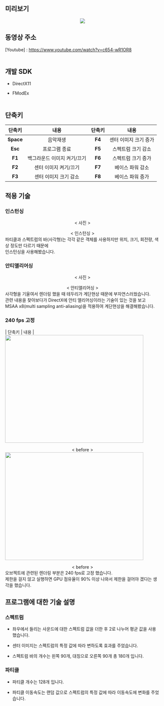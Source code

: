 ## 미리보기

<p align="center">
  <img src="https://postfiles.pstatic.net/MjAyMDA4MDNfMjQ0/MDAxNTk2NDA0Njk4MzUz.wDCxv_0FhLWwdTqlknG6rcx2b1xAB3kT5PWQHAJVl8og.65SPWMH1Mx4Ba8UIHs0Ck-Fv-q77Ot4LAiGqGXPGNUog.GIF.ashi0/ezgif-4-5e0391c06286.gif?type=w966">

## 동영상 주소

[Youtube] : https://www.youtube.com/watch?v=c654-wR1OR8
<br><br/>

## 개발 SDK

* DirectX11

* FModEx
<br><br/>

## 단축키
|  단축키  |     내용                | 단축키  |         내용         |
|:-------:|:-----------------------:|:-------:|:-------------------:|
|**Space**|음악재생                  |**F4**  |센터 이미지 크기 증가|
|**Esc**  |프로그램 종료             |**F5**   |스펙트럼 크기 감소|
|**F1**   |백그라운드 이미지 켜기/끄기|**F6**   |스펙트럼 크기 증가|
|**F2**   |센터 이미지 켜기/끄기      |**F7**   |베이스 파워 감소|
|**F3**   |센터 이미지 크기 감소      |**F8**   |베이스 파워 증가|

## 적용 기술

### 인스턴싱
</p> <div align="center"> < 사진 > </div>
</p> <div align="center"> < 인스턴싱 > </div>
  파티클과 스펙트럼의 바(사각형)는 각각 같은 객체를 사용하지만 위치, 크기, 회전량, 색상 정도만 다르기 때문에 <br>
  인스턴싱을 사용해봤습니다. <br>
  
### 안티앨리어싱
</p> <div align="center"> < 사진 > </div>
</p> <div align="center"> < 안티앨리어싱 > </div>
  사각형을 기울여서 렌더링 했을 때 테두리가 계단현상 때문에 부자연스러웠습니다. <br>
  관련 내용을 찾아보다가 DirectX에 안티 앨리어싱이라는 기술이 있는 것을 보고 <br>
  MSAA x8(multi sampling anti-aliasing)을 적용하여 계단현상을 해결해봤습니다. <br>

### 240 fps 고정
|  단축키  |     내용                |
<img src="https://postfiles.pstatic.net/MjAyMDA4MDRfMjkg/MDAxNTk2NTIzNTQ5MzE1.dQXZ2GKe3aWshj2g_yxk4DurFSVIk31qxEvpq9QFxQsg.WUKOtcko98OpAh7DYKSgJl0UpiRNtU_qD3OONNcOTpMg.JPEG.ashi0/bandicam_2020-08-04_15-42-40-107.jpg?type=w966" width="450" height="350">
</p> <div align="center"> < before > </div>

<img src="https://postfiles.pstatic.net/MjAyMDA4MDRfMTc1/MDAxNTk2NTIzNTUwMTIw.bRpR2FYzXuEIhKQTU9M-QZVF2TBULVnyV0qDA0qNPSkg.WQg7y3y8J06FdOZVgm1_1aWXuj_jc1syKu4DFJu5McAg.JPEG.ashi0/bandicam_2020-08-04_15-44-40-556.jpg?type=w966" width="450" height="350">
</p> <div align="center"> < before > </div>
  오브젝트에 관련된 렌더링 부분은 240 fps로 고정 했습니다.<br>
  제한을 걸지 않고 실행하면 GPU 점유율이 90% 이상 나와서 제한을 걸어야 겠다는 생각을 했습니다.<br>

## 프로그램에 대한 기술 설명

### 스펙트럼

* 좌우에서 들리는 사운드에 대한 스펙트럼 값을 더한 후 2로 나누어 평균 값을 사용했습니다. <br>

* 센터 이미지는 스펙트럼의 특정 값에 따라 변하도록 효과를 주었습니다. <br>

* 스펙트럼 바의 개수는 왼쪽 90개, 대칭으로 오른쪽 90개 총 180개 입니다.<br>

### 파티클

* 파티클 개수는 128개 입니다.<br>

* 파티클 이동속도는 랜덤 값으로 스펙트럼의 특정 값에 따라 이동속도에 변화를 주었습니다.<br>
